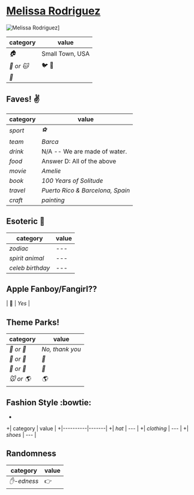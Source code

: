 # [Melissa Rodriguez](https://github.com/melrodbos)

![Melissa Rodriguez](https://avatars0.githubusercontent.com/u/12171924?v=3&s=460)]

| category | value |
|-----------|-------|
| _:house:_ | Small Town, USA |
| _:dog: or :cat:_ | :bird: :snake: |
| _:birthday:_ |

## Faves! :v:

| category | value |
|----------|--------|
| _sport_  | _:soccer:_ |
| _team_   | _Barca_ |
| _drink_  | N/A -- We are made of water. |
| _food_   | Answer D: All of the above |
| _movie_  | _Amelie_ |
| _book_ | _100 Years of Solitude_ |
| _travel_ | _Puerto Rico & Barcelona, Spain_ |
| _craft_ | _painting_ |

## Esoteric :crystal_ball:

| category | value |
|----------|-------|
| _zodiac_ | --- |
| _spirit animal_ | --- |
| _celeb birthday_ | --- |

## Apple Fanboy/Fangirl??
| :iphone: | _Yes_ |

## Theme Parks!
| category | value |
|----------|--------|
| _:ferris_wheel: or :roller_coaster:_ | _No, thank you_ |
| _:monorail: or :bus:_ | _:monorail:_ |
| _:poultry_leg: or :hamburger:_ | _:hamburger:_ |
| _:mouse: or :earth_americas:_| _:earth_americas:_ |

## Fashion Style :bowtie:
+
+| category | value |
+|----------|-------|
+| _hat_ | --- |
+| _clothing_ | --- |
+| _shoes_ | --- |

## Randomness

| category        | value                        |
|-----------------|------------------------------|
| _:hand:-edness_ | :point_right: |

